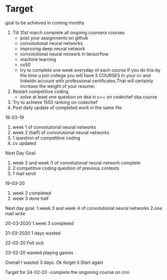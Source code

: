 # Target
goal to be achieved in coming months

1. Till 31st march complete all ongoing coursera courses
   - post your assignments on github
   - convolutional neural networks
   - improving deep neural network
   - convolutional neural network in tensorflow
   - machine learning
   - cs50
   - try to complete one week everyday of each course
   If you do this by the time u join college you will have 5 COURSES in your cv and linkeldn account with professional      certificates.That will certainly increase the weight of your resume.
2. Restart competitive coding
   - solve at least one question on dsa in c++ on codechef dsa course
3. Try to achieve 1550 ranking on codechef
4. Post daily update of completed work in the same file

18-03-19
1. week 1 of convolutional neural networks
2. week 2 (half) of convolutional neural networks
3. 1 question of competitive coding
4. cv updated

Next Day Goal:
1. week 2 and week 3 of convolutional neural network complete
2. 2 competitive coding question of previous contests
3. 1 mail send

19-03-20
1. week 2 completed
2. week 3 done half

Next day goal:
1.week 3 and week 4 of convolutional neural networks
2.one mail write

20-03-2020
1.week 3 completed

21-03-2020
1 days wasted

22-03-20
Felt sick

23-02-20
wasted playing games

Overall I wasted 3 days. Ok forget it.Start again

Target for 24-02-20
-complete the ongoning course on cnn



